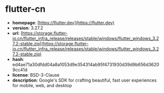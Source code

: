 # flutter-cn

- **homepage**: [https://flutter.dev](https://flutter.dev)
- **version**: 3.27.2
- **url**: [https://storage.flutter-io.cn/flutter_infra_release/releases/stable/windows/flutter_windows_3.27.2-stable.zip](https://storage.flutter-io.cn/flutter_infra_release/releases/stable/windows/flutter_windows_3.27.2-stable.zip)
- **hash**: ed4ae71a30dfdd04a8a1053d9e354314ab95f4731930d39d9b656d36209cc41d
- **license**: BSD-3-Clause
- **description**: Google's SDK for crafting beautiful, fast user experiences for mobile, web, and desktop

